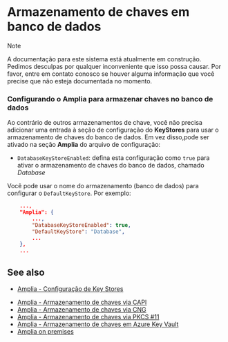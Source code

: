 ﻿# Armazenamento de chaves em banco de dados

> [!NOTE]
> A documentação para este sistema está atualmente em construção. Pedimos desculpas por qualquer inconveniente que isso possa causar. Por favor, entre em contato conosco se houver alguma
informação que você precise que não esteja documentada no momento.

### Configurando o Amplia para armazenar chaves no banco de dados

Ao contrário de outros armazenamentos de chave, você não precisa adicionar uma entrada à seção de configuração do **KeyStores** para usar o armazenamento de chaves do banco de dados. Em vez
disso,pode ser ativado na seção **Amplia** do arquivo de configuração:

* `DatabaseKeyStoreEnabled`: defina esta configuração como `true` para ativar o armazenamento de chaves do banco de dados, chamado *Database*

Você pode usar o nome do armazenamento (banco de dados) para configurar o `DefaultKeyStore`. Por exemplo:

```json
	...,
	"Amplia": {
		...,
		"DatabaseKeyStoreEnabled": true,
		"DefaultKeyStore": "Database",
		...
	},
	...
```

## See also

* [Amplia - Configuração de Key Stores](index.md)
<!-- [Amplia - Armazenamento de chaves de store nativo](native.md) -->
* [Amplia - Armazenamento de chaves via CAPI](capi.md)
* [Amplia - Armazenamento de chaves via CNG](cng.md)
* [Amplia - Armazenamento de chaves via PKCS #11](pkcs11.md)
* [Amplia - Armazenamento de chaves em Azure Key Vault](azure.md)
* [Amplia on premises](../index.md)
